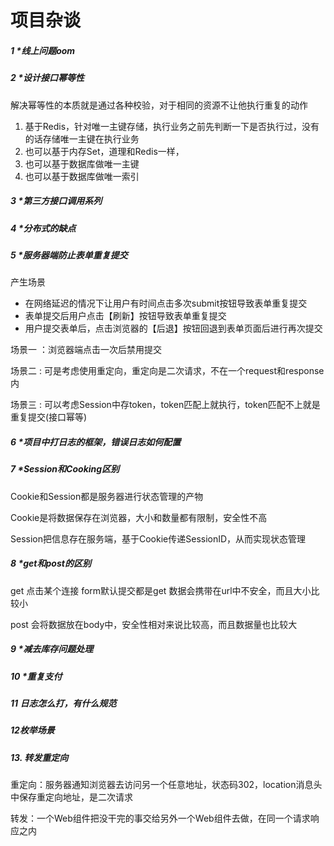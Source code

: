# 项目杂谈

##### 1 *线上问题oom

##### 2 *设计接口幂等性 

解决幂等性的本质就是通过各种校验，对于相同的资源不让他执行重复的动作

1. 基于Redis，针对唯一主键存储，执行业务之前先判断一下是否执行过，没有的话存储唯一主键在执行业务
2. 也可以基于内存Set，道理和Redis一样，
3. 也可以基于数据库做唯一主键
4. 也可以基于数据库做唯一索引

##### 3 *第三方接口调用系列

##### 4 *分布式的缺点

##### 5 *服务器端防止表单重复提交

产生场景

- 在网络延迟的情况下让用户有时间点击多次submit按钮导致表单重复提交
- 表单提交后用户点击【刷新】按钮导致表单重复提交
- 用户提交表单后，点击浏览器的【后退】按钮回退到表单页面后进行再次提交

场景一 ：浏览器端点击一次后禁用提交

场景二 : 可是考虑使用重定向，重定向是二次请求，不在一个request和response内

场景三 : 可以考虑Session中存token，token匹配上就执行，token匹配不上就是重复提交(接口幂等)

##### 6 *项目中打日志的框架，错误日志如何配置

##### 7 *Session和Cooking区别

Cookie和Session都是服务器进行状态管理的产物

Cookie是将数据保存在浏览器，大小和数量都有限制，安全性不高

Session把信息存在服务端，基于Cookie传递SessionID，从而实现状态管理

##### 8 *get和post的区别

get 点击某个连接 form默认提交都是get 数据会携带在url中不安全，而且大小比较小

post 会将数据放在body中，安全性相对来说比较高，而且数据量也比较大 

##### 9 *减去库存问题处理

##### 10 *重复支付

##### 11 **日志怎么打，有什么规范**

##### 12**枚举场景**

##### 13. 转发重定向

重定向：服务器通知浏览器去访问另一个任意地址，状态码302，location消息头中保存重定向地址，是二次请求

转发：一个Web组件把没干完的事交给另外一个Web组件去做，在同一个请求响应之内




